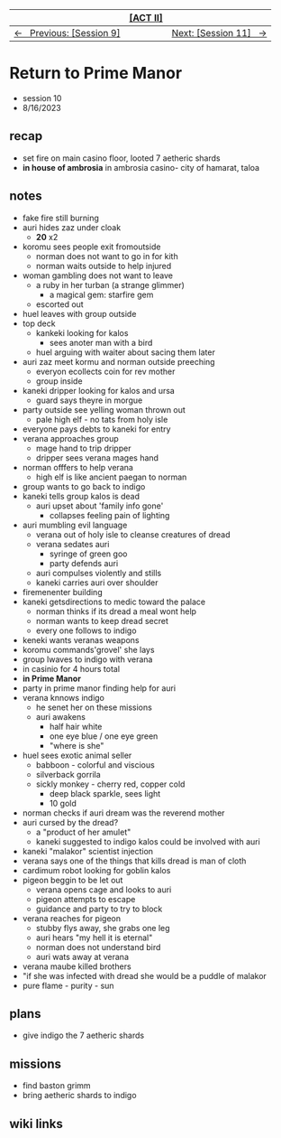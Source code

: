 <style>table { width: 100%;}</style>

| | [[ACT II]](/grimmhaus/act-II/) | |
| :--- | :----: | ---: |
| [&larr; &nbsp; Previous: [Session 9]](./23-8-7.md) | | [Next: [Session 11] &nbsp; &rarr;](./23-8-23.md) |

# Return to Prime Manor
- session 10
- 8/16/2023  
 
## recap 
- set fire on main casino floor, looted 7 aetheric shards
- **in house of ambrosia** in ambrosia casino- city of hamarat, taloa

## notes  
- fake fire still burning
- auri hides zaz under cloak
    - **20** x2
- koromu sees people exit fromoutside
    - norman does not want to go in for kith
    - norman waits outside to help injured
- woman gambling does not want to leave
    - a ruby in her turban (a strange glimmer)
        - a magical gem: starfire gem
    - escorted out
- huel leaves with group outside
- top deck
    - kankeki looking for kalos
        - sees anoter man with a bird
    - huel arguing with waiter about sacing them later
- auri zaz meet kormu and norman outside preeching
    - everyon ecollects coin for rev mother
    - group inside
- kaneki dripper looking for kalos and ursa
    - guard says theyre in morgue
- party outside see yelling woman thrown out
    - pale high elf - no tats from holy isle
- everyone pays debts to kaneki for entry
- verana approaches group
    - mage hand to trip dripper
    - dripper sees verana mages hand
- norman offfers to help verana
    - high elf is like ancient paegan to norman
- group wants to go back to indigo
- kaneki tells group kalos is dead
    - auri upset about 'family info gone'
        - collapses feeling pain of lighting
- auri mumbling evil language
    - verana out of holy isle to cleanse creatures of dread
    - verana sedates auri
        - syringe of green goo
        - party defends auri
    - auri compulses violently and stills
    - kaneki carries auri over shoulder
- firemenenter building
- kaneki getsdirections to medic toward the palace
    - norman thinks if its dread a meal wont help
    - norman wants to keep dread secret
    - every one follows to indigo 
- keneki wants veranas weapons
- koromu commands'grovel' she lays
- group lwaves to indigo with verana
- in casinio for 4 hours total
- **in Prime Manor**
- party in prime manor finding help for auri
- verana knnows indigo
    - he senet her on these missions
    - auri awakens
        - half hair white
        - one eye blue / one eye green
        - "where is she"
- huel sees exotic animal seller
    - babboon - colorful and viscious
    - silverback gorrila
    - sickly monkey - cherry red, copper cold
        - deep black sparkle, sees light
        - 10 gold
- norman checks if auri dream was the reverend mother
- auri cursed by the dread?
    - a "product of her amulet"
    - kaneki suggested to indigo kalos could be involved with auri
- kaneki "malakor" scientist injection
- verana says one of the things that kills dread is man of cloth 
- cardimum robot looking for goblin kalos
- pigeon beggin to be let out
    - verana opens cage and looks to auri
    - pigeon attempts to escape
    - guidance and party to try to block
- verana reaches for pigeon
    - stubby flys away, she grabs one leg
    - auri hears "my hell it is eternal"
    - norman does not understand bird
    - auri wats away at verana
- verana maube killed brothers
- "if she was infected with dread she would be a puddle of malakor
- pure flame - purity - sun



## plans
- give indigo the 7 aetheric shards

## missions
- find baston grimm
- bring aetheric shards to indigo

## wiki links   
 
 



